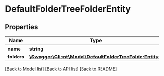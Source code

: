 # DefaultFolderTreeFolderEntity

## Properties
Name | Type | Description | Notes
------------ | ------------- | ------------- | -------------
**name** | **string** |  | [optional] 
**folders** | [**\Swagger\Client\Model\DefaultFolderTreeFolderEntity[]**](DefaultFolderTreeFolderEntity.md) |  | [optional] 

[[Back to Model list]](../README.md#documentation-for-models) [[Back to API list]](../README.md#documentation-for-api-endpoints) [[Back to README]](../README.md)


